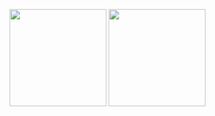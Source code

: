 <p align="center">
    <span>
        <img height="170" src="https://github-readme-stats.vercel.app/api/top-langs/?username=amrwc&cache_seconds=1800&theme=darcula&layout=compact&langs_count=10&hide_title=true&hide=html,css,scss,xslt,rich%20text%20format&exclude_repo=amrwc.github.io,mrc-converter-suite">
    </span>
    <span>
        <img height="170" src="https://github-readme-stats.vercel.app/api?username=amrwc&count_private=true&show_icons=true&hide_title=true&theme=darcula&cache_seconds=1800">
    </span>
</p>
